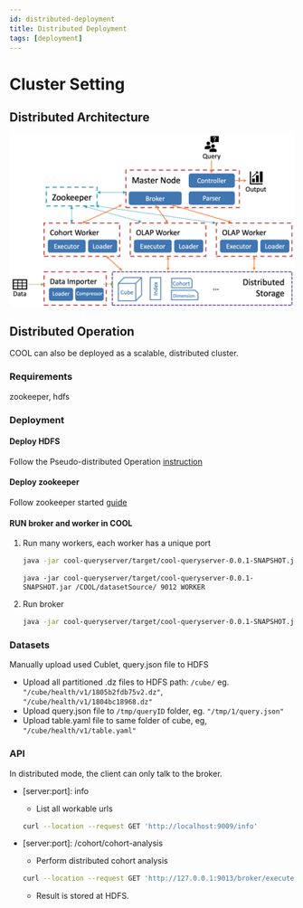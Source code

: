```yaml
---
id: distributed-deployment
title: Distributed Deployment
tags: [deployment]
---
```



# Cluster Setting

## Distributed Architecture

![distributed_architecture](../assets/images/distributed_arch.png)

## Distributed Operation

COOL can also be deployed as a scalable, distributed cluster.


### Requirements

zookeeper,  hdfs

### Deployment

#### Deploy HDFS

Follow the Pseudo-distributed Operation [instruction](https://hadoop.apache.org/docs/stable/hadoop-project-dist/hadoop-common/SingleCluster.html)

#### Deploy zookeeper

Follow zookeeper started [guide](https://zookeeper.apache.org/doc/r3.3.3/zookeeperStarted.html)

#### RUN broker and worker in COOL

1. Run many workers, each worker has a unique port

   ```bash
   java -jar cool-queryserver/target/cool-queryserver-0.0.1-SNAPSHOT.jar /COOL/datasetSource/ 9011 WORKER
   ```

   ```
   java -jar cool-queryserver/target/cool-queryserver-0.0.1-SNAPSHOT.jar /COOL/datasetSource/ 9012 WORKER
   ```

2. Run broker

   ```bash
   java -jar cool-queryserver/target/cool-queryserver-0.0.1-SNAPSHOT.jar /COOL/datasetSource/ 9013 BROKER
   ```

### Datasets

Manually upload used Cublet, query.json file to HDFS

- Upload all partitioned .dz files to HDFS path: `/cube/` eg. `"/cube/health/v1/1805b2fdb75v2.dz"`, `"/cube/health/v1/1804bc18968.dz"`
- Upload query.json file to `/tmp/queryID` folder, eg. `"/tmp/1/query.json"`
- Upload table.yaml file to same folder of cube, eg, `"/cube/health/v1/table.yaml"`

### API

In distributed mode, the client can only talk to the broker.

- \[server:port]: info

    - List all workable urls

  ```bash
  curl --location --request GET 'http://localhost:9009/info'
  ```

- \[server:port]: /cohort/cohort-analysis

    - Perform distributed cohort analysis

  ```bash
  curl --location --request GET 'http://127.0.0.1:9013/broker/execute?queryId=1&type=cohort'
  ```

    - Result is stored at HDFS. 